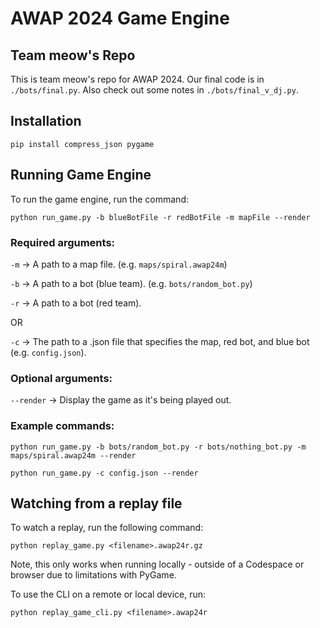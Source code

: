 # AWAP 2024 Game Engine

## Team meow's Repo

This is team meow's repo for AWAP 2024. Our final code is in `./bots/final.py`.
Also check out some notes in `./bots/final_v_dj.py`.

## Installation
`pip install compress_json pygame`

## Running Game Engine

To run the game engine, run the command:

`python run_game.py -b blueBotFile -r redBotFile -m mapFile --render`

### Required arguments:

`-m` -> A path to a map file. (e.g. `maps/spiral.awap24m`)

`-b` -> A path to a bot (blue team). (e.g. `bots/random_bot.py`)

`-r` -> A path to a bot (red team).

OR

`-c` -> The path to a .json file that specifies the map, red bot, and blue bot (e.g. `config.json`).

### Optional arguments:

`--render` -> Display the game as it's being played out.

### Example commands:
`python run_game.py -b bots/random_bot.py -r bots/nothing_bot.py -m maps/spiral.awap24m --render`

`python run_game.py -c config.json --render`

## Watching from a replay file

To watch a replay, run the following command:

`python replay_game.py <filename>.awap24r.gz`

Note, this only works when running locally - outside of a Codespace or browser due to limitations with PyGame.

To use the CLI on a remote or local device, run:

`python replay_game_cli.py <filename>.awap24r`
